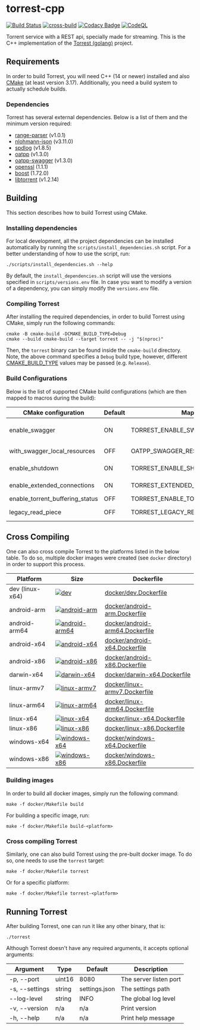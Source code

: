 # torrest-cpp

[![Build Status](https://github.com/i96751414/torrest-cpp/actions/workflows/build.yml/badge.svg)](https://github.com/i96751414/torrest-cpp/actions/workflows/build.yml)
[![cross-build](https://github.com/i96751414/torrest-cpp/actions/workflows/cross-compilers.yml/badge.svg)](https://github.com/i96751414/torrest-cpp/actions/workflows/cross-compilers.yml)
[![Codacy Badge](https://app.codacy.com/project/badge/Grade/f16ca71d4f034660ac593fafce2479b7)](https://www.codacy.com/gh/i96751414/torrest-cpp/dashboard?utm_source=github.com&amp;utm_medium=referral&amp;utm_content=i96751414/torrest-cpp&amp;utm_campaign=Badge_Grade)
[![CodeQL](https://github.com/i96751414/torrest-cpp/actions/workflows/codeql.yml/badge.svg)](https://github.com/i96751414/torrest-cpp/actions/workflows/codeql.yml)

Torrent service with a REST api, specially made for streaming. This is the C++ implementation of the
[Torrest (golang)](https://github.com/i96751414/torrest) project.

## Requirements

In order to build Torrest, you will need C++ (14 or newer) installed and also [CMake](https://cmake.org/) (at least
version 3.17). Additionally, you need a build system to actually schedule builds.

### Dependencies

Torrest has several external dependencies. Below is a list of them and the minimum version required:

-   [range-parser](https://github.com/i96751414/range-parser-cpp) (v1.0.1)
-   [nlohmann-json](https://github.com/nlohmann/json) (v3.11.0)
-   [spdlog](https://github.com/gabime/spdlog) (v1.8.5)
-   [oatpp](https://github.com/oatpp/oatpp) (v1.3.0)
-   [oatpp-swagger](https://github.com/oatpp/oatpp-swagger) (v1.3.0)
-   [openssl](https://www.openssl.org) (1.1.1)
-   [boost](https://www.boost.org) (1.72.0)
-   [libtorrent](https://github.com/arvidn/libtorrent) (v1.2.14)

## Building

This section describes how to build Torrest using CMake.

### Installing dependencies

For local development, all the project dependencies can be installed automatically by running the
`scripts/install_dependencies.sh` script. For a better understanding of how to use the script, run:

```shell
./scripts/install_dependencies.sh --help
```

By default, the `install_dependencies.sh` script will use the versions specified in `scripts/versions.env` file. In case
you want to modify a version of a dependency, you can simply modify the `versions.env` file.

### Compiling Torrest

After installing the required dependencies, in order to build Torrest using CMake, simply run the following commands:

```shell
cmake -B cmake-build -DCMAKE_BUILD_TYPE=Debug
cmake --build cmake-build --target torrest -- -j "$(nproc)"
```

Then, the `torrest` binary can be found inside the `cmake-build` directory. Note, the above command specifies a `Debug`
build type, however, different [CMAKE_BUILD_TYPE](https://cmake.org/cmake/help/latest/variable/CMAKE_BUILD_TYPE.html)
values may be passed (e.g. `Release`).

### Build Configurations

Below is the list of supported CMake build configurations (which are then mapped to macros during the build):

| CMake configuration             | Default | Maps to macro                           | Description                                                    |
|---------------------------------|---------|-----------------------------------------|----------------------------------------------------------------|
| enable_swagger                  | ON      | TORREST_ENABLE_SWAGGER                  | Enables swagger on http://localhost:8080/swagger/ui endpoint   |
| with_swagger_local_resources    | OFF     | OATPP_SWAGGER_RES_PATH                  | Sets the swagger resources path to the oatpp-swagger directory |
| enable_shutdown                 | ON      | TORREST_ENABLE_SHUTDOWN                 | Enables the shutdown endpoint (http://localhost:8080/shutdown) |
| enable_extended_connections     | ON      | TORREST_EXTENDED_CONNECTIONS            | Enables oatpp extended connections                             |
| enable_torrent_buffering_status | OFF     | TORREST_ENABLE_TORRENT_BUFFERING_STATUS | Enables torrent buffering status                               |
| legacy_read_piece               | OFF     | TORREST_LEGACY_READ_PIECE               | Uses legacy read piece method (libtorrent v1 only)             |

## Cross Compiling

One can also cross compile Torrest to the platforms listed in the below table. To do so, multiple docker images were
created (see `docker` directory) in order to support this process.

| Platform        | Size                                                                                                                                                                                  | Dockerfile                                                         |
|-----------------|---------------------------------------------------------------------------------------------------------------------------------------------------------------------------------------|--------------------------------------------------------------------|
| dev (linux-x64) | [![dev](https://img.shields.io/docker/image-size/i96751414/torrest-cpp-dev/latest)](https://hub.docker.com/repository/docker/i96751414/torrest-cpp-dev)                               | [docker/dev.Dockerfile](docker/dev.Dockerfile)                     |
| android-arm     | [![android-arm](https://img.shields.io/docker/image-size/i96751414/torrest-cpp-android-arm/latest)](https://hub.docker.com/repository/docker/i96751414/torrest-cpp-android-arm)       | [docker/android-arm.Dockerfile](docker/android-arm.Dockerfile)     |
| android-arm64   | [![android-arm64](https://img.shields.io/docker/image-size/i96751414/torrest-cpp-android-arm64/latest)](https://hub.docker.com/repository/docker/i96751414/torrest-cpp-android-arm64) | [docker/android-arm64.Dockerfile](docker/android-arm64.Dockerfile) |
| android-x64     | [![android-x64](https://img.shields.io/docker/image-size/i96751414/torrest-cpp-android-x64/latest)](https://hub.docker.com/repository/docker/i96751414/torrest-cpp-android-x64)       | [docker/android-x64.Dockerfile](docker/android-x64.Dockerfile)     |
| android-x86     | [![android-x86](https://img.shields.io/docker/image-size/i96751414/torrest-cpp-android-x86/latest)](https://hub.docker.com/repository/docker/i96751414/torrest-cpp-android-x86)       | [docker/android-x86.Dockerfile](docker/android-x86.Dockerfile)     |
| darwin-x64      | [![darwin-x64](https://img.shields.io/docker/image-size/i96751414/torrest-cpp-darwin-x64/latest)](https://hub.docker.com/repository/docker/i96751414/torrest-cpp-darwin-x64)          | [docker/darwin-x64.Dockerfile](docker/darwin-x64.Dockerfile)       |
| linux-armv7     | [![linux-armv7](https://img.shields.io/docker/image-size/i96751414/torrest-cpp-linux-armv7/latest)](https://hub.docker.com/repository/docker/i96751414/torrest-cpp-linux-armv7)       | [docker/linux-armv7.Dockerfile](docker/linux-armv7.Dockerfile)     |
| linux-arm64     | [![linux-arm64](https://img.shields.io/docker/image-size/i96751414/torrest-cpp-linux-arm64/latest)](https://hub.docker.com/repository/docker/i96751414/torrest-cpp-linux-arm64)       | [docker/linux-arm64.Dockerfile](docker/linux-arm64.Dockerfile)     |
| linux-x64       | [![linux-x64](https://img.shields.io/docker/image-size/i96751414/torrest-cpp-linux-x64/latest)](https://hub.docker.com/repository/docker/i96751414/torrest-cpp-linux-x64)             | [docker/linux-x64.Dockerfile](docker/linux-x64.Dockerfile)         |
| linux-x86       | [![linux-x86](https://img.shields.io/docker/image-size/i96751414/torrest-cpp-linux-x86/latest)](https://hub.docker.com/repository/docker/i96751414/torrest-cpp-linux-x86)             | [docker/linux-x86.Dockerfile](docker/linux-x86.Dockerfile)         |
| windows-x64     | [![windows-x64](https://img.shields.io/docker/image-size/i96751414/torrest-cpp-windows-x64/latest)](https://hub.docker.com/repository/docker/i96751414/torrest-cpp-windows-x64)       | [docker/windows-x64.Dockerfile](docker/windows-x64.Dockerfile)     |
| windows-x86     | [![windows-x86](https://img.shields.io/docker/image-size/i96751414/torrest-cpp-windows-x86/latest)](https://hub.docker.com/repository/docker/i96751414/torrest-cpp-windows-x86)       | [docker/windows-x86.Dockerfile](docker/windows-x86.Dockerfile)     |

### Building images

In order to build all docker images, simply run the following command:

```shell
make -f docker/Makefile build
```

For building a specific image, run:

```shell
make -f docker/Makefile build-<platform>
```

### Cross compiling Torrest

Similarly, one can also build Torrest using the pre-built docker image. To do so, one needs to use the `torrest` target:

```shell
make -f docker/Makefile torrest
```

Or for a specific platform:

```shell
make -f docker/Makefile torrest-<platform>
```

## Running Torrest

After building Torrest, one can run it like any other binary, that is:

```shell
./torrest
```

Although Torrest doesn't have any required arguments, it accepts optional arguments:

| Argument       | Type   | Default       | Description            |
|----------------|--------|---------------|------------------------|
| -p, --port     | uint16 | 8080          | The server listen port |
| -s, --settings | string | settings.json | The settings path      |
| --log-level    | string | INFO          | The global log level   |
| -v, --version  | n/a    | n/a           | Print version          |
| -h, --help     | n/a    | n/a           | Print help message     |
